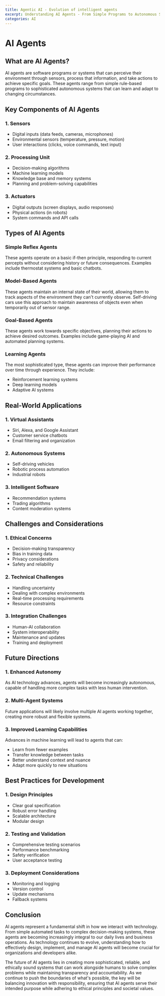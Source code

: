 ```yaml
---
title: Agentic AI - Evolution of intelligent agents
excerpt: Understanding AI Agents - From Simple Programs to Autonomous Systems
categories: AI
---
```


# AI Agents

## What are AI Agents?

AI agents are software programs or systems that can perceive their environment through sensors, process that information, and take actions to achieve specific goals. These agents range from simple rule-based programs to sophisticated autonomous systems that can learn and adapt to changing circumstances.

## Key Components of AI Agents

### 1. Sensors
- Digital inputs (data feeds, cameras, microphones)
- Environmental sensors (temperature, pressure, motion)
- User interactions (clicks, voice commands, text input)

### 2. Processing Unit
- Decision-making algorithms
- Machine learning models
- Knowledge base and memory systems
- Planning and problem-solving capabilities

### 3. Actuators
- Digital outputs (screen displays, audio responses)
- Physical actions (in robots)
- System commands and API calls

## Types of AI Agents

### Simple Reflex Agents
These agents operate on a basic if-then principle, responding to current percepts without considering history or future consequences. Examples include thermostat systems and basic chatbots.

### Model-Based Agents
These agents maintain an internal state of their world, allowing them to track aspects of the environment they can't currently observe. Self-driving cars use this approach to maintain awareness of objects even when temporarily out of sensor range.

### Goal-Based Agents
These agents work towards specific objectives, planning their actions to achieve desired outcomes. Examples include game-playing AI and automated planning systems.

### Learning Agents
The most sophisticated type, these agents can improve their performance over time through experience. They include:
- Reinforcement learning systems
- Deep learning models
- Adaptive AI systems

## Real-World Applications

### 1. Virtual Assistants
- Siri, Alexa, and Google Assistant
- Customer service chatbots
- Email filtering and organization

### 2. Autonomous Systems
- Self-driving vehicles
- Robotic process automation
- Industrial robots

### 3. Intelligent Software
- Recommendation systems
- Trading algorithms
- Content moderation systems

## Challenges and Considerations

### 1. Ethical Concerns
- Decision-making transparency
- Bias in training data
- Privacy considerations
- Safety and reliability

### 2. Technical Challenges
- Handling uncertainty
- Dealing with complex environments
- Real-time processing requirements
- Resource constraints

### 3. Integration Challenges
- Human-AI collaboration
- System interoperability
- Maintenance and updates
- Training and deployment

## Future Directions

### 1. Enhanced Autonomy
As AI technology advances, agents will become increasingly autonomous, capable of handling more complex tasks with less human intervention.

### 2. Multi-Agent Systems
Future applications will likely involve multiple AI agents working together, creating more robust and flexible systems.

### 3. Improved Learning Capabilities
Advances in machine learning will lead to agents that can:
- Learn from fewer examples
- Transfer knowledge between tasks
- Better understand context and nuance
- Adapt more quickly to new situations

## Best Practices for Development

### 1. Design Principles
- Clear goal specification
- Robust error handling
- Scalable architecture
- Modular design

### 2. Testing and Validation
- Comprehensive testing scenarios
- Performance benchmarking
- Safety verification
- User acceptance testing

### 3. Deployment Considerations
- Monitoring and logging
- Version control
- Update mechanisms
- Fallback systems

## Conclusion

AI agents represent a fundamental shift in how we interact with technology. From simple automated tasks to complex decision-making systems, these agents are becoming increasingly integral to our daily lives and business operations. As technology continues to evolve, understanding how to effectively design, implement, and manage AI agents will become crucial for organizations and developers alike.

The future of AI agents lies in creating more sophisticated, reliable, and ethically sound systems that can work alongside humans to solve complex problems while maintaining transparency and accountability. As we continue to push the boundaries of what's possible, the key will be balancing innovation with responsibility, ensuring that AI agents serve their intended purpose while adhering to ethical principles and societal values.  